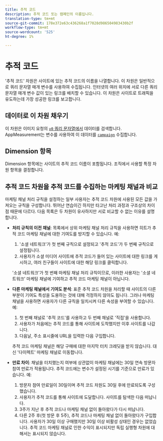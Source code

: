 ```yaml
---
title: 추적 코드
description: 추적 코드 또는 캠페인의 이름입니다.
translation-type: tm+mt
source-git-commit: 178e372e63c436268a1f7028d986504983430b2f
workflow-type: tm+mt
source-wordcount: '525'
ht-degree: 1%

---
```



# 추적 코드

&#39;추적 코드&#39; 차원은 사이트에 있는 추적 코드의 이름을 나열합니다. 이 차원은 일반적으로 쿼리 문자열 매개 변수를 사용하여 수집됩니다. 인터넷의 여러 위치에 서로 다른 쿼리 문자열 매개 변수 값이 있는 링크를 배치할 수 있습니다. 이 차원은 사이트로 트래픽을 유도하는데 가장 성공한 링크를 보고합니다.

## 데이터로 이 차원 채우기

이 차원은 이미지 요청의 [`v0` 쿼리 문자열에서](/help/implement/validate/query-parameters.md) 데이터를 검색합니다. AppMeasurement는 변수를 사용하여 이 데이터를 [`campaign`](/help/implement/vars/page-vars/campaign.md) 수집합니다.

## Dimension 항목

Dimension 항목에는 사이트의 추적 코드 이름이 포함됩니다. 조직에서 사용할 특정 차원 항목을 결정합니다.

## 추적 코드 차원을 추적 코드를 수집하는 마케팅 채널과 비교

마케팅 채널 처리 규칙을 설정하는 일부 사용자는 추적 코드 차원에 사용된 모든 값을 가져오는 규칙을 구성합니다. 뛰어난 연습이긴 하지만 타고난 처리 과정과 구조상의 차이점 때문에 다르다. 다음 목록은 두 차원이 유사하지만 서로 비교할 수 없는 이유를 설명합니다.

* **처리 규칙의 이전 채널**: 목록에서 상위 마케팅 채널 처리 규칙을 사용하면 히트가 추적 코드 마케팅 채널에 대한 기여도를 방지할 수 있습니다. 예:

   1. &#39;소셜 네트워크&#39;가 첫 번째 규칙으로 설정되고 &#39;추적 코드&#39;가 두 번째 규칙으로 설정됩니다.
   2. 사용자가 소셜 미디어 사이트에 추적 코드가 들어 있는 사이트에 대한 링크를 게시하고, 여러 친구들이 사이트에 대한 해당 링크를 클릭합니다.

   &#39;소셜 네트워크&#39;가 첫 번째 마케팅 채널 처리 규칙이므로, 이러한 사용자는 &#39;소셜 네트워크&#39; 마케팅 채널에 기여하고 추적 코드 마케팅 채널이 아닙니다.
* **다른 마케팅 채널에서 기여도 분석**: 표준 추적 코드 차원을 처리할 때 사이트의 다른 부분이 기여도 특성을 도용하는 것에 대해 걱정하지 않아도 됩니다. 그러나 마케팅 채널을 사용하면 사용자가 다른 규칙을 일치시켜 다른 속성을 부여할 수 있습니다. 예:
   1. 첫 번째 채널로 &#39;추적 코드&#39;를 사용하고 두 번째 채널로 &#39;직접&#39;을 사용합니다.
   2. 사용자가 처음에는 추적 코드를 통해 사이트에 도착했지만 이후 사이트를 나갑니다.
   3. 다음날, 주소 표시줄에 URL을 입력한 다음 구입합니다.

   추적 코드 마케팅 채널은 해당 구매에 대한 마지막 터치 크레딧을 받지 않습니다. 대신 &#39;다이렉트&#39; 마케팅 채널로 이동합니다.
* **만료 차이**: 채널을 터치했는지 여부에 상관없이 마케팅 채널에는 30일 연속 방문자 참여 만료가 적용됩니다. 추적 코드에는 변수가 설정된 시기를 기준으로 만료가 있습니다. 예:
   1. 방문자 참여 만료일이 30일이며 추적 코드 차원도 30일 후에 만료되도록 구성했습니다.
   2. 사용자가 추적 코드를 통해 사이트에 도달합니다. 사이트를 탐색한 다음 떠납니다.
   3. 3주가 지난 후 추적 코드나 마케팅 채널 없이 돌아왔다가 다시 떠납니다.
   4. 다른 2주 후(첫 방문 후 5주), 추적 코드나 마케팅 채널 없이 돌아왔다가 구입합니다.
   사용자가 30일 이상 구매했지만 30일 이상 비활성 상태인 경우는 없었습니다. 추적 코드 마케팅 채널로 인한 수익이 표시되지만 독립 실행형 차원에 대해서는 표시되지 않습니다.
